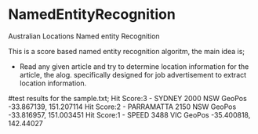 # NamedEntityRecognition
Australian Locations Named entity Recognition

This is a score based named entity recognition algoritm, the main idea is; 

 - Read any given article and try to determine location information for the article, the alog. specifically designed for job advertisement
 to extract location information.
 
#test results for the sample.txt;
Hit Score:3 - SYDNEY 2000 NSW  GeoPos -33.867139, 151.207114
Hit Score:2 - PARRAMATTA 2150 NSW  GeoPos -33.816957, 151.003451
Hit Score:1 - SPEED 3488 VIC  GeoPos -35.400818, 142.44027

